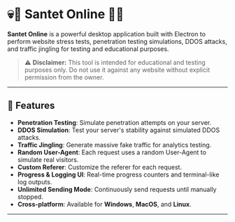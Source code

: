 # 💀🔮 Santet Online 🦠💥

**Santet Online** is a powerful desktop application built with Electron to perform website stress tests, penetration testing simulations, DDOS attacks, and traffic jingling for testing and educational purposes.

> ⚠️ **Disclaimer:** This tool is intended for educational and testing purposes only. Do not use it against any website without explicit permission from the owner.

---

## 🚀 Features

- **Penetration Testing**: Simulate penetration attempts on your server.
- **DDOS Simulation**: Test your server's stability against simulated DDOS attacks.
- **Traffic Jingling**: Generate massive fake traffic for analytics testing.
- **Random User-Agent**: Each request uses a random User-Agent to simulate real visitors.
- **Custom Referer**: Customize the referer for each request.
- **Progress & Logging UI**: Real-time progress counters and terminal-like log outputs.
- **Unlimited Sending Mode**: Continuously send requests until manually stopped.
- **Cross-platform**: Available for **Windows**, **MacOS**, and **Linux**.

---
